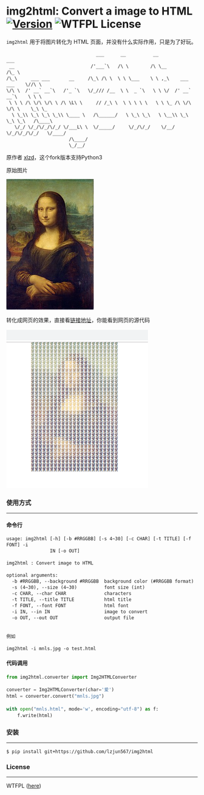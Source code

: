 # img2html: Convert a image to HTML  [![Version][version-badge]][version-link] ![WTFPL License][license-badge]


`img2html` 用于将图片转化为 HTML 页面，并没有什么实际作用，只是为了好玩。

```
                                 ___      __          __                    ___
 __                            /'___`\   /\ \        /\ \__                /\_ \
/\_\     ___ ___       __     /\_\ /\ \  \ \ \___    \ \ ,_\    ___ ___    \//\ \
\/\ \  /' __` __`\   /'_ `\   \/_/// /__  \ \  _ `\   \ \ \/  /' __` __`\    \ \ \
 \ \ \ /\ \/\ \/\ \ /\ \L\ \     // /_\ \  \ \ \ \ \   \ \ \_ /\ \/\ \/\ \    \_\ \_
  \ \_\\ \_\ \_\ \_\\ \____ \   /\______/   \ \_\ \_\   \ \__\\ \_\ \_\ \_\   /\____\
   \/_/ \/_/\/_/\/_/ \/___L\ \  \/_____/     \/_/\/_/    \/__/ \/_/\/_/\/_/   \/____/
                       /\____/
                       \_/__/
```

原作者  [xlzd](https://github.com/xlzd)，这个fork版本支持Python3



原始图片

![./demo/mnls.jpg](./demo/mnls.jpg)

转化成网页的效果，直接看[链接地址](./demo/mnls.html)，你能看到网页的源代码

![./demo/mnls.jpg](./demo/after.png)



### 使用方式
---

#### 命令行
```
usage: img2html [-h] [-b #RRGGBB] [-s 4~30] [-c CHAR] [-t TITLE] [-f FONT] -i
                IN [-o OUT]

img2html : Convert image to HTML

optional arguments:
  -b #RRGGBB, --background #RRGGBB  background color (#RRGGBB format)
  -s (4~30), --size (4~30)          font size (int)
  -c CHAR, --char CHAR              characters
  -t TITLE, --title TITLE           html title
  -f FONT, --font FONT              html font
  -i IN, --in IN                    image to convert
  -o OUT, --out OUT                 output file


例如

img2html -i mnls.jpg -o test.html
```


#### 代码调用

```Python
from img2html.converter import Img2HTMLConverter

converter = Img2HTMLConverter(char='爱')
html = converter.convert("mnls.jpg")

with open("mnls.html", mode='w', encoding="utf-8") as f:
    f.write(html)

```


### 安装
---

```
$ pip install git+https://github.com/lzjun567/img2html
```


### License
---

WTFPL ([here](https://github.com/xlzd/img2html/blob/master/LICENSE))


[version-badge]:   https://img.shields.io/pypi/v/img2html.svg?label=version
[version-link]:    https://pypi.python.org/pypi/img2html/
[license-badge]:   https://img.shields.io/badge/license-WTFPL-007EC7.svg
